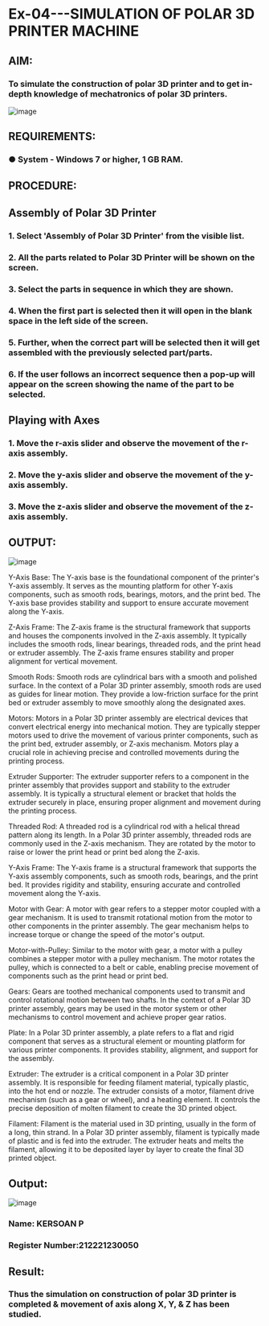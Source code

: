 # Ex-04---SIMULATION OF POLAR 3D PRINTER MACHINE

## AIM:
### To simulate the construction of polar 3D printer and to get in-depth knowledge of mechatronics of polar 3D printers.

![image](https://github.com/Sellakumar1987/Ex.-No.-4---SIMULATION-OF-POLAR-3D-PRINTER-MACHINE/assets/113594316/b551f195-9877-49a2-99bb-a9efcfb3381a)

## REQUIREMENTS:
### ●	System - Windows 7 or higher, 1 GB RAM.

## PROCEDURE:

## Assembly of Polar 3D Printer
### 1.	Select 'Assembly of Polar 3D Printer' from the visible list.
### 2.	All the parts related to Polar 3D Printer will be shown on the screen.
### 3.	Select the parts in sequence in which they are shown.
### 4.	When the first part is selected then it will open in the blank space in the left side of the screen.
### 5.	Further, when the correct part will be selected then it will get assembled with the previously selected part/parts.
### 6.	If the user follows an incorrect sequence then a pop-up will appear on the screen showing the name of the part to be selected.

## Playing with Axes
### 1.	Move the r-axis slider and observe the movement of the r-axis assembly.
### 2.	Move the y-axis slider and observe the movement of the y-axis assembly.
### 3.	Move the z-axis slider and observe the movement of the z-axis assembly.

## OUTPUT:
![image](https://github.com/amrutha23ashok/Ex.-No.-4---SIMULATION-OF-POLAR-3D-PRINTER-MACHINE/assets/120772913/ee5cd3ad-50c2-413e-aab9-d7876f29a8e4)

Y-Axis Base:
The Y-axis base is the foundational component of the printer's Y-axis assembly. It serves as the mounting platform for other Y-axis components, such as smooth rods, bearings, motors, and the print bed. The Y-axis base provides stability and support to ensure accurate movement along the Y-axis.

Z-Axis Frame:
The Z-axis frame is the structural framework that supports and houses the components involved in the Z-axis assembly. It typically includes the smooth rods, linear bearings, threaded rods, and the print head or extruder assembly. The Z-axis frame ensures stability and proper alignment for vertical movement.

Smooth Rods:
Smooth rods are cylindrical bars with a smooth and polished surface. In the context of a Polar 3D printer assembly, smooth rods are used as guides for linear motion. They provide a low-friction surface for the print bed or extruder assembly to move smoothly along the designated axes.

Motors:
Motors in a Polar 3D printer assembly are electrical devices that convert electrical energy into mechanical motion. They are typically stepper motors used to drive the movement of various printer components, such as the print bed, extruder assembly, or Z-axis mechanism. Motors play a crucial role in achieving precise and controlled movements during the printing process.

Extruder Supporter:
The extruder supporter refers to a component in the printer assembly that provides support and stability to the extruder assembly. It is typically a structural element or bracket that holds the extruder securely in place, ensuring proper alignment and movement during the printing process.

Threaded Rod: A threaded rod is a cylindrical rod with a helical thread pattern along its length. In a Polar 3D printer assembly, threaded rods are commonly used in the Z-axis mechanism. They are rotated by the motor to raise or lower the print head or print bed along the Z-axis.

Y-Axis Frame:
The Y-axis frame is a structural framework that supports the Y-axis assembly components, such as smooth rods, bearings, and the print bed. It provides rigidity and stability, ensuring accurate and controlled movement along the Y-axis.

Motor with Gear:
A motor with gear refers to a stepper motor coupled with a gear mechanism. It is used to transmit rotational motion from the motor to other components in the printer assembly. The gear mechanism helps to increase torque or change the speed of the motor's output.

Motor-with-Pulley:
Similar to the motor with gear, a motor with a pulley combines a stepper motor with a pulley mechanism. The motor rotates the pulley, which is connected to a belt or cable, enabling precise movement of components such as the print head or print bed.

Gears:
Gears are toothed mechanical components used to transmit and control rotational motion between two shafts. In the context of a Polar 3D printer assembly, gears may be used in the motor system or other mechanisms to control movement and achieve proper gear ratios.

Plate:
In a Polar 3D printer assembly, a plate refers to a flat and rigid component that serves as a structural element or mounting platform for various printer components. It provides stability, alignment, and support for the assembly.

Extruder:
The extruder is a critical component in a Polar 3D printer assembly. It is responsible for feeding filament material, typically plastic, into the hot end or nozzle. The extruder consists of a motor, filament drive mechanism (such as a gear or wheel), and a heating element. It controls the precise deposition of molten filament to create the 3D printed object.

Filament:
Filament is the material used in 3D printing, usually in the form of a long, thin strand. In a Polar 3D printer assembly, filament is typically made of plastic and is fed into the extruder. The extruder heats and melts the filament, allowing it to be deposited layer by layer to create the final 3D printed object.


## Output:
![image](https://github.com/amrutha23ashok/Ex.-No.-4---SIMULATION-OF-POLAR-3D-PRINTER-MACHINE/assets/120772913/3c04f6e7-f8ca-4d25-85e3-13ac27bdbefc)


### Name: KERSOAN P
### Register Number:212221230050
## Result: 
### Thus the simulation on construction of polar 3D printer is completed & movement of axis along X, Y, & Z has been studied.
